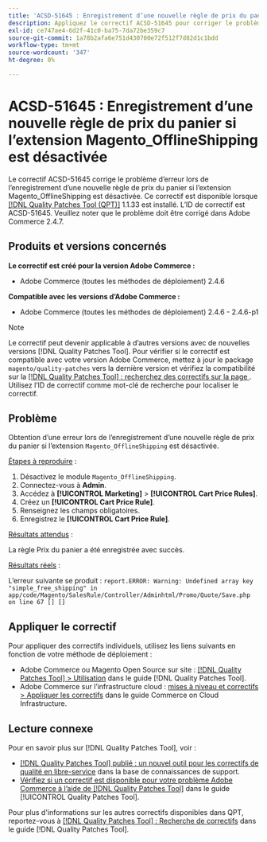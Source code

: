 ```yaml
---
title: 'ACSD-51645 : Enregistrement d’une nouvelle règle de prix du panier si l’extension Magento_OfflineShipping est désactivée'
description: Appliquez le correctif ACSD-51645 pour corriger le problème Adobe Commerce qui se produit lorsqu’une erreur se produit lors de l’enregistrement d’une nouvelle règle de prix du panier si l’extension Magento_OfflineShipping est désactivée.
exl-id: ce747ae4-6d2f-41c0-ba75-7da72be359c7
source-git-commit: 1a78b2afa6e751d430700e72f512f7d82d1c1bdd
workflow-type: tm+mt
source-wordcount: '347'
ht-degree: 0%

---
```


# ACSD-51645 : Enregistrement d’une nouvelle règle de prix du panier si l’extension Magento_OfflineShipping est désactivée

Le correctif ACSD-51645 corrige le problème d’erreur lors de l’enregistrement d’une nouvelle règle de prix du panier si l’extension Magento_OfflineShipping est désactivée. Ce correctif est disponible lorsque [[!DNL Quality Patches Tool (QPT)]](https://experienceleague.adobe.com/en/docs/commerce-knowledge-base/kb/announcements/commerce-announcements/magento-quality-patches-released-new-tool-to-self-serve-quality-patches) 1.1.33 est installé. L’ID de correctif est ACSD-51645. Veuillez noter que le problème doit être corrigé dans Adobe Commerce 2.4.7.

## Produits et versions concernés

**Le correctif est créé pour la version Adobe Commerce :**

* Adobe Commerce (toutes les méthodes de déploiement) 2.4.6

**Compatible avec les versions d’Adobe Commerce :**

* Adobe Commerce (toutes les méthodes de déploiement) 2.4.6 - 2.4.6-p1

>[!NOTE]
>
>Le correctif peut devenir applicable à d’autres versions avec de nouvelles versions [!DNL Quality Patches Tool]. Pour vérifier si le correctif est compatible avec votre version Adobe Commerce, mettez à jour le package `magento/quality-patches` vers la dernière version et vérifiez la compatibilité sur la [[!DNL Quality Patches Tool] : recherchez des correctifs sur la page ](<https://experienceleague.adobe.com/tools/commerce-quality-patches/index.html>). Utilisez l’ID de correctif comme mot-clé de recherche pour localiser le correctif.

## Problème

Obtention d’une erreur lors de l’enregistrement d’une nouvelle règle de prix du panier si l’extension `Magento_OfflineShipping` est désactivée.

<u>Étapes à reproduire</u> :

1. Désactivez le module `Magento_OfflineShipping`.
1. Connectez-vous à **Admin**.
1. Accédez à **[!UICONTROL Marketing]** > **[!UICONTROL Cart Price Rules]**.
1. Créez un **[!UICONTROL Cart Price Rule]**.
1. Renseignez les champs obligatoires.
1. Enregistrez le **[!UICONTROL Cart Price Rule]**.

<u>Résultats attendus</u> :

La règle Prix du panier a été enregistrée avec succès.

<u>Résultats réels</u> :

L’erreur suivante se produit :
`report.ERROR: Warning: Undefined array key "simple_free_shipping" in app/code/Magento/SalesRule/Controller/Adminhtml/Promo/Quote/Save.php on line 67 [] []`

## Appliquer le correctif

Pour appliquer des correctifs individuels, utilisez les liens suivants en fonction de votre méthode de déploiement :

* Adobe Commerce ou Magento Open Source sur site : [[!DNL Quality Patches Tool] > Utilisation](/help/tools/quality-patches-tool/usage.md) dans le guide [!DNL Quality Patches Tool].
* Adobe Commerce sur l’infrastructure cloud : [mises à niveau et correctifs > Appliquer les correctifs](https://experienceleague.adobe.com/docs/commerce-cloud-service/user-guide/develop/upgrade/apply-patches.html) dans le guide Commerce on Cloud Infrastructure.

## Lecture connexe

Pour en savoir plus sur [!DNL Quality Patches Tool], voir :

* [[!DNL Quality Patches Tool] publié : un nouvel outil pour les correctifs de qualité en libre-service](https://experienceleague.adobe.com/en/docs/commerce-knowledge-base/kb/announcements/commerce-announcements/magento-quality-patches-released-new-tool-to-self-serve-quality-patches) dans la base de connaissances de support.
* [Vérifiez si un correctif est disponible pour votre problème Adobe Commerce à l’aide de  [!DNL Quality Patches Tool]](/help/tools/quality-patches-tool/patches-available-in-qpt/check-patch-for-magento-issue-with-magento-quality-patches.md) dans le guide [!UICONTROL Quality Patches Tool].


Pour plus d&#39;informations sur les autres correctifs disponibles dans QPT, reportez-vous à [[!DNL Quality Patches Tool] : Recherche de correctifs](<https://experienceleague.adobe.com/tools/commerce-quality-patches/index.html>) dans le guide [!DNL Quality Patches Tool].
